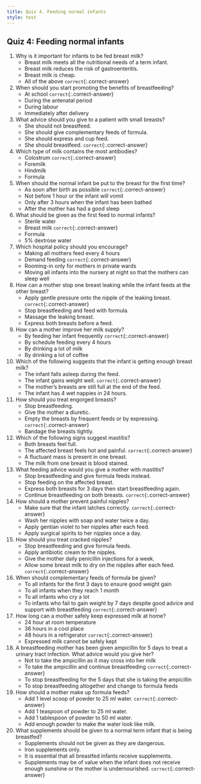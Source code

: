 ```yaml
---
title: Quiz 4. Feeding normal infants
style: test
---
```


## Quiz 4: Feeding normal infants

1.	Why is it important for infants to be fed breast milk?
	-	Breast milk meets all the nutritional needs of a term infant.
	-	Breast milk reduces the risk of gastroenteritis.
	-	Breast milk is cheap.
	+	All of the above `correct`{:.correct-answer}
2.	When should you start promoting the benefits of breastfeeding?
	+	At school `correct`{:.correct-answer}
	-	During the antenatal period
	-	During labour
	-	Immediately after delivery
3.	What advice should you give to a patient with small breasts?
	-	She should not breastfeed.
	-	She should give complementary feeds of formula.
	-	She should express and cup feed.
	+	She should breastfeed. `correct`{:.correct-answer}
4.	Which type of milk contains the most antibodies?
	+	Colostrum `correct`{:.correct-answer}
	-	Foremilk
	-	Hindmilk
	-	Formula
5.	When should the normal infant be put to the breast for the first time?
	+	As soon after birth as possible `correct`{:.correct-answer}
	-	Not before 1 hour or the infant will vomit
	-	Only after 3 hours when the infant has been bathed
	-	After the mother has had a good sleep
6.	What should be given as the first feed to normal infants?
	-	Sterile water
	+	Breast milk `correct`{:.correct-answer}
	-	Formula
	-	5% dextrose water
7.	Which hospital policy should you encourage?
	-	Making all mothers feed every 4 hours
	+	Demand feeding `correct`{:.correct-answer}
	-	Rooming-in only for mothers in private wards
	-	Moving all infants into the nursery at night so that the mothers can sleep well
8.	How can a mother stop one breast leaking while the infant feeds at the other breast?
	+	Apply gentle pressure onto the nipple of the leaking breast. `correct`{:.correct-answer}
	-	Stop breastfeeding and feed with formula.
	-	Massage the leaking breast.
	-	Express both breasts before a feed.
9.	How can a mother improve her milk supply?
	+	By feeding her infant frequently `correct`{:.correct-answer}
	-	By schedule feeding every 4 hours
	-	By drinking a lot of milk
	-	By drinking a lot of coffee
10.	Which of the following suggests that the infant is getting enough breast milk?
	-	The infant falls asleep during the feed.
	+	The infant gains weight well. `correct`{:.correct-answer}
	-	The mother’s breasts are still full at the end of the feed.
	-	The infant has 4 wet nappies in 24 hours.
11.	How should you treat engorged breasts?
	-	Stop breastfeeding.
	-	Give the mother a diuretic.
	+	Empty the breasts by frequent feeds or by expressing. `correct`{:.correct-answer}
	-	Bandage the breasts tightly.
12.	Which of the following signs suggest mastitis?
	-	Both breasts feel full.
	+	The affected breast feels hot and painful. `correct`{:.correct-answer}
	-	A fluctuant mass is present in one breast.
	-	The milk from one breast is blood stained.
13.	What feeding advice would you give a mother with mastitis?
	-	Stop breastfeeding and give formula feeds instead.
	-	Stop feeding on the affected breast.
	-	Express both breasts for 3 days then start breastfeeding again.
	+	Continue breastfeeding on both breasts. `correct`{:.correct-answer}
14.	How should a mother prevent painful nipples?
	+	Make sure that the infant latches correctly. `correct`{:.correct-answer}
	-	Wash her nipples with soap and water twice a day.
	-	Apply gentian violet to her nipples after each feed.
	-	Apply surgical spirits to her nipples once a day.
15.	How should you treat cracked nipples?
	-	Stop breastfeeding and give formula feeds.
	-	Apply antibiotic cream to the nipples.
	-	Give the mother daily penicillin injections for a week.
	+	Allow some breast milk to dry on the nipples after each feed. `correct`{:.correct-answer}
16.	When should complementary feeds of formula be given?
	-	To all infants for the first 3 days to ensure good weight gain
	-	To all infants when they reach 1 month
	-	To all infants who cry a lot
	+	To infants who fail to gain weight by 7 days despite good advice and support with breastfeeding `correct`{:.correct-answer}
17.	How long can a mother safely keep expressed milk at home?
	-	24 hour at room temperature
	-	36 hours in a cool place
	+	48 hours in a refrigerator `correct`{:.correct-answer}
	-	Expressed milk cannot be safely kept
18.	A breastfeeding mother has been given ampicillin for 5 days to treat a urinary tract infection. What advice would you give her?
	-	Not to take the ampicillin as it may cross into her milk
	+	To take the ampicillin and continue breastfeeding `correct`{:.correct-answer}
	-	To stop breastfeeding for the 5 days that she is taking the ampicillin
	-	To stop breastfeeding altogether and change to formula feeds
19.	How should a mother make up formula feeds?
	+	Add 1 level scoop of powder to 25 ml water. `correct`{:.correct-answer}
	-	Add 1 teaspoon of powder to 25 ml water.
	-	Add 1 tablespoon of powder to 50 ml water.
	-	Add enough powder to make the water look like milk.
20.	What supplements should be given to a normal term infant that is being breastfed?
	-	Supplements should not be given as they are dangerous.
	-	Iron supplements only.
	-	It is essential that all breastfed infants receive supplements.
	+	Supplements may be of value when the infant does not receive enough sunshine or the mother is undernourished. `correct`{:.correct-answer}

